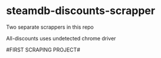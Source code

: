 # steamdb-discounts-scrapper
Two separate scrappers in this repo

All-discounts uses undetected chrome driver

#FIRST SCRAPING PROJECT#
